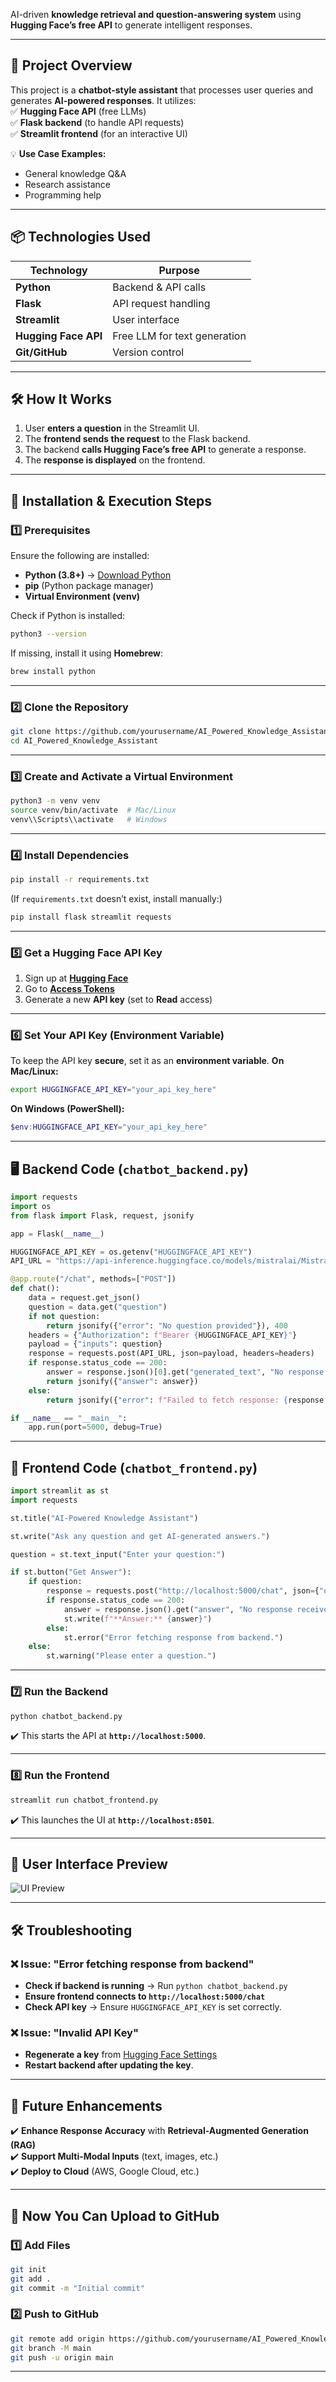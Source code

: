 AI-driven **knowledge retrieval and question-answering system** using **Hugging Face’s free API** to generate intelligent responses.

---

## 📌 Project Overview  
This project is a **chatbot-style assistant** that processes user queries and generates **AI-powered responses**. It utilizes:  
✅ **Hugging Face API** (free LLMs)  
✅ **Flask backend** (to handle API requests)  
✅ **Streamlit frontend** (for an interactive UI)  

💡 **Use Case Examples:**  
- General knowledge Q&A  
- Research assistance  
- Programming help  

---

## 📦 Technologies Used
| **Technology**  | **Purpose**  |
|-----------------|-------------|
| **Python**      | Backend & API calls |
| **Flask**       | API request handling |
| **Streamlit**   | User interface |
| **Hugging Face API** | Free LLM for text generation |
| **Git/GitHub**  | Version control |

---
## 🛠️ How It Works
1. User **enters a question** in the Streamlit UI.
2. The **frontend sends the request** to the Flask backend.
3. The backend **calls Hugging Face’s free API** to generate a response.
4. The **response is displayed** on the frontend.

---

## 🚀 Installation & Execution Steps
### 1️⃣ Prerequisites
Ensure the following are installed:
- **Python (3.8+)** → [Download Python](https://www.python.org/downloads/)
- **pip** (Python package manager)  
- **Virtual Environment (venv)**  

Check if Python is installed:
```bash
python3 --version
```
If missing, install it using **Homebrew**:
```bash
brew install python
```

---

### 2️⃣ Clone the Repository
```bash
git clone https://github.com/yourusername/AI_Powered_Knowledge_Assistant.git
cd AI_Powered_Knowledge_Assistant
```

---

### 3️⃣ Create and Activate a Virtual Environment
```bash
python3 -m venv venv
source venv/bin/activate  # Mac/Linux
venv\\Scripts\\activate   # Windows
```

---

### 4️⃣ Install Dependencies
```bash
pip install -r requirements.txt
```
(If `requirements.txt` doesn’t exist, install manually:)
```bash
pip install flask streamlit requests
```

---

### 5️⃣ Get a Hugging Face API Key
1. Sign up at **[Hugging Face](https://huggingface.co/)**  
2. Go to **[Access Tokens](https://huggingface.co/settings/tokens)**  
3. Generate a new **API key** (set to **Read** access)

---

### 6️⃣ Set Your API Key (Environment Variable)
To keep the API key **secure**, set it as an **environment variable**.
**On Mac/Linux:**
```bash
export HUGGINGFACE_API_KEY="your_api_key_here"
```

**On Windows (PowerShell):**
```powershell
$env:HUGGINGFACE_API_KEY="your_api_key_here"
```

---

## 🖥️ Backend Code (`chatbot_backend.py`)
```python
import requests
import os
from flask import Flask, request, jsonify

app = Flask(__name__)

HUGGINGFACE_API_KEY = os.getenv("HUGGINGFACE_API_KEY")
API_URL = "https://api-inference.huggingface.co/models/mistralai/Mistral-7B-Instruct"

@app.route("/chat", methods=["POST"])
def chat():
    data = request.get_json()
    question = data.get("question")
    if not question:
        return jsonify({"error": "No question provided"}), 400
    headers = {"Authorization": f"Bearer {HUGGINGFACE_API_KEY}"}
    payload = {"inputs": question}
    response = requests.post(API_URL, json=payload, headers=headers)
    if response.status_code == 200:
        answer = response.json()[0].get("generated_text", "No response received.")
        return jsonify({"answer": answer})
    else:
        return jsonify({"error": f"Failed to fetch response: {response.text}"}), 500

if __name__ == "__main__":
    app.run(port=5000, debug=True)
```

---

## 🎨 Frontend Code (`chatbot_frontend.py`)
```python
import streamlit as st
import requests

st.title("AI-Powered Knowledge Assistant")

st.write("Ask any question and get AI-generated answers.")

question = st.text_input("Enter your question:")

if st.button("Get Answer"):
    if question:
        response = requests.post("http://localhost:5000/chat", json={"question": question})
        if response.status_code == 200:
            answer = response.json().get("answer", "No response received.")
            st.write(f"**Answer:** {answer}")
        else:
            st.error("Error fetching response from backend.")
    else:
        st.warning("Please enter a question.")
```

---

### 7️⃣ Run the Backend
```bash
python chatbot_backend.py
```
✔️ This starts the API at **`http://localhost:5000`**.

---

### 8️⃣ Run the Frontend
```bash
streamlit run chatbot_frontend.py
```
✔️ This launches the UI at **`http://localhost:8501`**.

---

## 📸 User Interface Preview  
![UI Preview](Screenshot%202025-02-18%20at%2010.55.14%20AM.png)

---

## 🛠️ Troubleshooting
### ❌ Issue: "Error fetching response from backend"
- **Check if backend is running** → Run `python chatbot_backend.py`
- **Ensure frontend connects to `http://localhost:5000/chat`**
- **Check API key** → Ensure `HUGGINGFACE_API_KEY` is set correctly.

### ❌ Issue: "Invalid API Key"
- **Regenerate a key** from [Hugging Face Settings](https://huggingface.co/settings/tokens)
- **Restart backend after updating the key**.

---

## 🔄 Future Enhancements
✔️ **Enhance Response Accuracy** with **Retrieval-Augmented Generation (RAG)**  
✔️ **Support Multi-Modal Inputs** (text, images, etc.)  
✔️ **Deploy to Cloud** (AWS, Google Cloud, etc.)  

---


## 🚀 Now You Can Upload to GitHub
### 1️⃣ Add Files
```bash
git init
git add .
git commit -m "Initial commit"
```

### 2️⃣ Push to GitHub
```bash
git remote add origin https://github.com/yourusername/AI_Powered_Knowledge_Assistant.git
git branch -M main
git push -u origin main
```

---